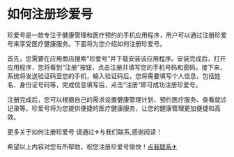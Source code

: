 # 如何注册珍爱号

珍爱号是一款专注于健康管理和医疗预约的手机应用程序，用户可以通过注册珍爱号来享受医疗健康服务。下面将为您介绍如何注册珍爱号。

首先，您需要在应用商店搜索“珍爱号”并下载安装该应用程序。安装完成后，打开应用程序，您将看到“注册”按钮，点击注册并填写您的手机号码和密码。接下来，系统将发送验证码至您的手机，输入验证码后，您将需要填写个人信息，包括姓名、身份证号码等，完成信息填写后，点击“注册”即可成功注册珍爱号。

注册完成后，您可以根据自己的需求设置健康管理计划、预约医疗服务、查看就诊记录等。珍爱号将为您提供便捷的医疗健康服务，让您的健康管理更加便捷和高效。

更多关于如何注册珍爱号 请通过✈与我们联系,感谢阅读！

希望以上内容对您有所帮助，祝您注册珍爱号愉快！[点我联系✈](https://edge.G208.com)